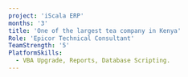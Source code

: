 ```yaml
---
project: 'iScala ERP'
months: '3'
title: 'One of the largest tea company in Kenya'
Role: 'Epicor Technical Consultant'
TeamStrength: '5'
PlatformSkills:
  - VBA Upgrade, Reports, Database Scripting.
---
```

